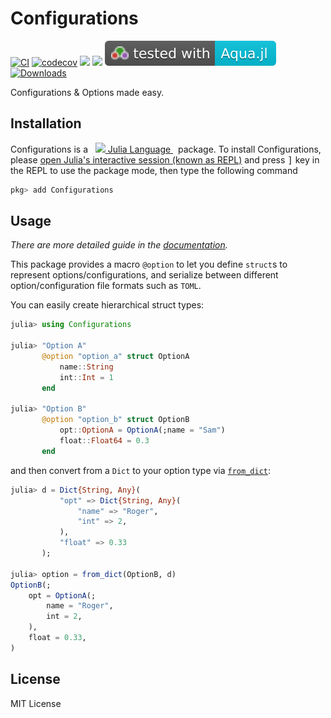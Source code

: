 # Configurations

[![CI][ci-img]][ci-url]
[![codecov][codecov-img]](codecov-url)
[![][docs-stable-img]][docs-stable-url]
[![][docs-dev-img]][docs-dev-url]
[![Aqua QA][aqua-img]][aqua-url]
[![Downloads][downloads-img]][downloads-url]

Configurations & Options made easy.

## Installation

<p>
Configurations is a &nbsp;
    <a href="https://julialang.org">
        <img src="https://raw.githubusercontent.com/JuliaLang/julia-logo-graphics/master/images/julia.ico" width="16em">
        Julia Language
    </a>
    &nbsp; package. To install Configurations,
    please <a href="https://docs.julialang.org/en/v1/manual/getting-started/">open
    Julia's interactive session (known as REPL)</a> and press <kbd>]</kbd> key in the REPL to use the package mode, then type the following command
</p>

```julia
pkg> add Configurations
```

## Usage

*There are more detailed guide in the [documentation][docs-stable-url].*

This package provides a macro `@option` to let you define `struct`s to represent options/configurations, and serialize between
different option/configuration file formats such as `TOML`.

You can easily create hierarchical struct types:

```julia
julia> using Configurations

julia> "Option A"
       @option "option_a" struct OptionA
           name::String
           int::Int = 1
       end

julia> "Option B"
       @option "option_b" struct OptionB
           opt::OptionA = OptionA(;name = "Sam")
           float::Float64 = 0.3
       end
```

and then convert from a `Dict` to your option type via [`from_dict`](@ref):

```julia
julia> d = Dict{String, Any}(
           "opt" => Dict{String, Any}(
               "name" => "Roger",
               "int" => 2,
           ),
           "float" => 0.33
       );

julia> option = from_dict(OptionB, d)
OptionB(;
    opt = OptionA(;
        name = "Roger",
        int = 2,
    ),
    float = 0.33,
)
```

## License

MIT License

[ci-img]: https://github.com/Roger-luo/Configurations.jl/workflows/CI/badge.svg
[ci-url]: https://github.com/Roger-luo/Configurations.jl/actions
[codecov-img]: https://codecov.io/gh/Roger-luo/Configurations.jl/branch/master/graph/badge.svg?token=U604BQGRV1
[codecov-url]: https://codecov.io/gh/Roger-luo/Configurations.jl
[docs-dev-img]: https://img.shields.io/badge/docs-dev-blue.svg
[docs-dev-url]: https://Roger-luo.github.io/Configurations.jl/dev/
[docs-stable-img]: https://img.shields.io/badge/docs-stable-blue.svg
[docs-stable-url]: https://Roger-luo.github.io/Configurations.jl/stable
[aqua-img]: https://raw.githubusercontent.com/JuliaTesting/Aqua.jl/master/badge.svg
[aqua-url]: https://github.com/JuliaTesting/Aqua.jl
[downloads-img]:https://img.shields.io/badge/dynamic/json?url=http%3A%2F%2Fjuliapkgstats.com%2Fapi%2Fv1%2Fmonthly_downloads%2FConfigurations&query=total_requests&suffix=%2Fmonth&label=Downloads
[downloads-url]:https://juliapkgstats.com/pkg/Configurations

